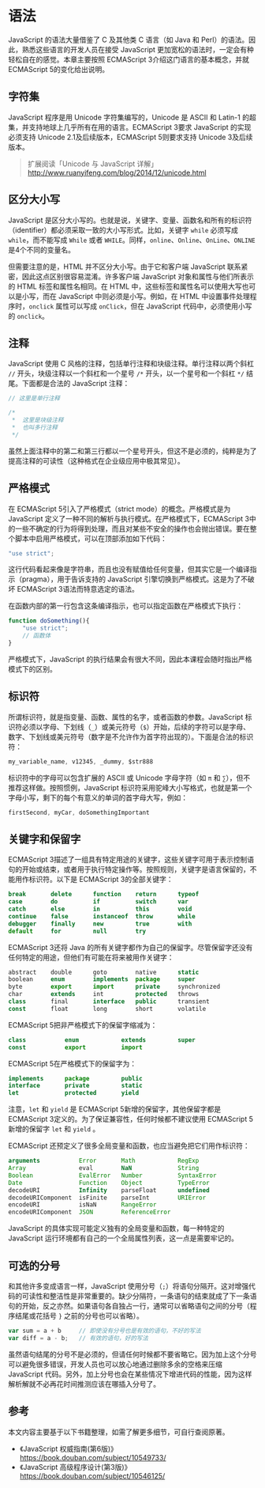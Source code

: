# 语法

JavaScript 的语法大量借鉴了 C 及其他类 C 语言（如 Java 和 Perl）的语法。因此，熟悉这些语言的开发人员在接受 JavaScript 更加宽松的语法时，一定会有种轻松自在的感觉。本章主要按照 ECMAScript 3介绍这门语言的基本概念，并就 ECMAScript 5的变化给出说明。

## 字符集

JavaScript 程序是用 Unicode 字符集编写的，Unicode 是 ASCII 和 Latin-1 的超集，并支持地球上几乎所有在用的语言。ECMAScript 3要求 JavaScript 的实现必须支持 Unicode 2.1及后续版本，ECMAScript 5则要求支持 Unicode 3及后续版本。

> 扩展阅读「Unicode 与 JavaScript 详解」http://www.ruanyifeng.com/blog/2014/12/unicode.html

## 区分大小写

JavaScript 是区分大小写的。也就是说，关键字、变量、函数名和所有的标识符（identifier）都必须采取一致的大小写形式。比如，关键字 `while` 必须写成 `while`，而不能写成 `While` 或者 `WHILE`。同样，`online`、`Online`、`OnLine`、`ONLINE` 是4个不同的变量名。

但需要注意的是，HTML 并不区分大小写。由于它和客户端 JavaScript 联系紧密，因此这点区别很容易混淆。许多客户端 JavaScript 对象和属性与他们所表示的 HTML 标签和属性名相同。在 HTML 中，这些标签和属性名可以使用大写也可以是小写，而在 JavaScript 中则必须是小写。例如，在 HTML 中设置事件处理程序时，`onclick` 属性可以写成 `onClick`，但在 JavaScript 代码中，必须使用小写的 `onclick`。

## 注释

JavaScript 使用 C 风格的注释，包括单行注释和块级注释。单行注释以两个斜杠 `//` 开头，块级注释以一个斜杠和一个星号 `/*` 开头，以一个星号和一个斜杠 `*/` 结尾。下面都是合法的 JavaScript 注释：

``` javascript
// 这里是单行注释

/*  
 *  这里是块级注释
 *  也叫多行注释
 */
```

虽然上面注释中的第二和第三行都以一个星号开头，但这不是必须的，纯粹是为了提高注释的可读性（这种格式在企业级应用中极其常见）。

## 严格模式

在 ECMAScript 5引入了严格模式（strict mode）的概念。严格模式是为 JavaScript 定义了一种不同的解析与执行模式。在严格模式下，ECMAScript 3中的一些不确定的行为将得到处理，而且对某些不安全的操作也会抛出错误。要在整个脚本中启用严格模式，可以在顶部添加如下代码：
 
 ``` javascript
 "use strict";
 ```

 这行代码看起来像是字符串，而且也没有赋值给任何变量，但其实它是一个编译指示（pragma），用于告诉支持的 JavaScript 引擎切换到严格模式。这是为了不破坏 ECMAScript 3语法而特意选定的语法。

 在函数内部的第一行包含这条编译指示，也可以指定函数在严格模式下执行：

``` javascript
function doSomething(){
    "use strict"; 
    // 函数体
}
```

严格模式下，JavaScript 的执行结果会有很大不同，因此本课程会随时指出严格模式下的区别。

## 标识符

所谓标识符，就是指变量、函数、属性的名字，或者函数的参数。JavaScript 标识符必须以字母、下划线（`_`）或美元符号（`$`）开始，后续的字符可以是字母、数字、下划线或美元符号（数字是不允许作为首字符出现的）。下面是合法的标识符：
``` javascript
my_variable_name, v12345, _dummy, $str888
```

标识符中的字母可以包含扩展的 ASCII 或 Unicode 字母字符（如 `π` 和 `∑`），但不推荐这样做。按照惯例，JavaScript 标识符采用驼峰大小写格式，也就是第一个字母小写，剩下的每个有意义的单词的首字母大写，例如：

``` javascript
firstSecond, myCar, doSomethingImportant
```

## 关键字和保留字

ECMAScript 3描述了一组具有特定用途的关键字，这些关键字可用于表示控制语句的开始或结束，或者用于执行特定操作等。按照规则，关键字是语言保留的，不能用作标识符。以下是 ECMAScript 3的全部关键字：

``` javascript
break       delete      function    return      typeof
case        do          if          switch      var
catch       else        in          this        void
continue    false       instanceof  throw       while
debugger    finally     new         true        with
default     for         null        try
```

ECMAScript 3还将 Java 的所有关键字都作为自己的保留字。尽管保留字还没有任何特定的用途，但他们有可能在将来被用作关键字：

``` javascript
abstract    double      goto        native      static
boolean     enum        implements  package     super
byte        export      import      private     synchronized
char        extends     int         protected   throws
class       final       interface   public      transient
const       float       long        short       volatile  
```

ECMAScript 5把非严格模式下的保留字缩减为：

``` javascript
class           enum            extends         super
const           export          import
```

ECMAScript 5在严格模式下的保留字为：

``` javascript
implements      package         public
interface       private         static
let             protected       yield
```

注意，`let` 和 `yield` 是 ECMAScript 5新增的保留字，其他保留字都是 ECMAScript 3定义的。为了保证兼容性，任何时候都不建议使用 ECMAScript 5新增的保留字 `let` 和 `yield` 。

ECMAScript 还预定义了很多全局变量和函数，也应当避免把它们用作标识符：

``` javascript
arguments           Error       Math            RegExp         
Array               eval        NaN             String        
Boolean             EvalError   Number          SyntaxError                  
Date                Function    Object          TypeError            
decodeURI           Infinity    parseFloat      undefined                    
decodeURIComponent  isFinite    parseInt        URIError
encodeURI           isNaN       RangeError                 
encodeURIComponent  JSON        ReferenceError
```

JavaScript 的具体实现可能定义独有的全局变量和函数，每一种特定的 JavaScript 运行环境都有自己的一个全局属性列表，这一点是需要牢记的。

## 可选的分号

和其他许多变成语言一样，JavaScript 使用分号（`;`）将语句分隔开。这对增强代码的可读性和整洁性是非常重要的。缺少分隔符，一条语句的结束就成了下一条语句的开始，反之亦然。如果语句各自独占一行，通常可以省略语句之间的分号（程序结尾或花括号 `}` 之前的分号也可以省略）。

``` javascript
var sum = a + b     // 即使没有分号也是有效的语句，不好的写法
var diff = a - b;   // 有效的语句，好的写法
```

虽然语句结尾的分号不是必须的，但请任何时候都不要省略它。因为加上这个分号可以避免很多错误，开发人员也可以放心地通过删除多余的空格来压缩 JavaScript 代码。另外，加上分号也会在某些情况下增进代码的性能，因为这样解析解就不必再花时间推测应该在哪插入分号了。

## 参考

本文内容主要基于以下书籍整理，如需了解更多细节，可自行查阅原著。

- 《JavaScript 权威指南(第6版)》https://book.douban.com/subject/10549733/
- 《JavaScript 高级程序设计(第3版)》https://book.douban.com/subject/10546125/